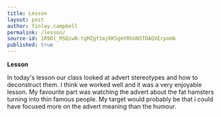 ```yaml
---
title: Lesson
layout: post
author: finlay.campbell
permalink: /lesson/
source-id: 1R9Dl_MSQiwN-tgMZgY1mjRKSgmYRhUN3TDAQVErpoHA
published: true
---
```

**Lesson**

In today's lesson our class looked at advert stereotypes and how to deconstruct them. I think we worked well and it was a very enjoyable lesson. My favourite part was watching the advert about the fat hamsters turning into thin famous people. My target would probably be that i could have focused more on the advert meaning than the humour.

